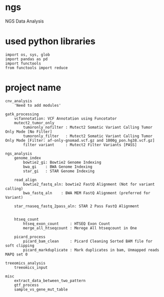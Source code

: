 # ngs
NGS Data Analysis

# used python libraries
    import os, sys, glob
    import pandas as pd
    import functools
    from functools import reduce


# project name
    cnv_analysis
        'Need to add modules'

    gatk_processing
        vcfannotation: VCF Annotation using Funcotator
        mutect2_tumor_only
            tumoronly_nofilter : Mutect2 Somatic Variant Calling Tumor Only Mode [No Filter]
            tumoronly_filter   : Mutect2 Somatic Variant Calling Tumor Only Mode [Filter: af-only-gnomad.vcf.gz and 1000g_pon.hg38.vcf.gz]
            filter variant     : Mutect2 Filter Variants [PASS]

    ngs_analysis
        genome_index
            bowtie2_gi: Bowtie2 Genome Indexing
            bwa_gi    : BWA Genome Indexing
            star_gi   : STAR Genome Indexing 

        read_align
            bowtie2_fastq_aln: bowtie2 FastQ Alignment (Not for variant calling)
            bwa_fastq_aln    : BWA MEM FastQ Alignment (preferred for Variant)

        star_rnaseq_fastq_2pass_aln: STAR 2 Pass FastQ Alignment    


        htseq_count
            htseq_exon_count     : HTSEQ Exon Count
            merge_all_htseqcount : Merege All htseqcount in One

        picard_process
            picard_bam_clean     : Picard Cleaning Sorted BAM file for soft clipping
            picard_markduplicate : Mark duplicates in bam, Unmapped reads MAPQ set 0

    treeomics_analysis
        treeomics_input
        
    misc
        extract_data_between_two_pattern
        gtf_process
        sample_vs_gene_mut_table